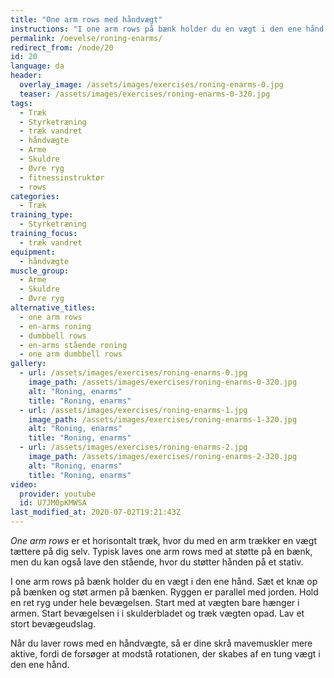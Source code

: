 ```yaml
---
title: "One arm rows med håndvægt"
instructions: "I one arm rows på bænk holder du en vægt i den ene hånd. Sæt et knæ op på bænken og støt armen på bænken. Ryggen er parallel med jorden. Hold en ret ryg under hele bevægelsen. Start med at vægten bare hænger i armen. Start bevægelsen i i skulderbladet og træk vægten opad. Lav et stort bevægeudslag."
permalink: /oevelse/roning-enarms/
redirect_from: /node/20
id: 20
language: da
header:
  overlay_image: /assets/images/exercises/roning-enarms-0.jpg
  teaser: /assets/images/exercises/roning-enarms-0-320.jpg
tags:
  - Træk
  - Styrketræning
  - træk vandret
  - håndvægte
  - Arme
  - Skuldre
  - Øvre ryg
  - fitnessinstruktør
  - rows
categories:
  - Træk
training_type: 
  - Styrketræning
training_focus: 
  - træk vandret
equipment:
  - håndvægte
muscle_group:
  - Arme
  - Skuldre
  - Øvre ryg
alternative_titles:
  - one arm rows
  - en-arms roning
  - dumbbell rows
  - en-arms stående roning
  - one arm dumbbell rows
gallery:
  - url: /assets/images/exercises/roning-enarms-0.jpg
    image_path: /assets/images/exercises/roning-enarms-0-320.jpg
    alt: "Roning, enarms"
    title: "Roning, enarms"
  - url: /assets/images/exercises/roning-enarms-1.jpg
    image_path: /assets/images/exercises/roning-enarms-1-320.jpg
    alt: "Roning, enarms"
    title: "Roning, enarms"
  - url: /assets/images/exercises/roning-enarms-2.jpg
    image_path: /assets/images/exercises/roning-enarms-2-320.jpg
    alt: "Roning, enarms"
    title: "Roning, enarms"
video:
  provider: youtube
  id: U7JM0pKMWSA
last_modified_at: 2020-07-02T19:21:43Z
---
```


_One arm rows_ er et horisontalt træk, hvor du med en arm trækker en vægt tættere på dig selv. Typisk laves one arm rows med at støtte på en bænk, men du kan også lave den stående, hvor du støtter hånden på et stativ.

I one arm rows på bænk holder du en vægt i den ene hånd. Sæt et knæ op på bænken og støt armen på bænken. Ryggen er parallel med jorden. Hold en ret ryg under hele bevægelsen. Start med at vægten bare hænger i armen. Start bevægelsen i i skulderbladet og træk vægten opad. Lav et stort bevægeudslag.

Når du laver rows med en håndvægte, så er dine skrå mavemuskler mere aktive, fordi de forsøger at modstå rotationen, der skabes af en tung vægt i den ene hånd.
